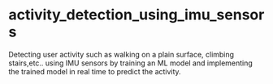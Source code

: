 # activity_detection_using_imu_sensors
Detecting user activity such as walking on a plain surface, climbing stairs,etc.. using IMU sensors by training an ML model and implementing the trained model in real time to predict the activity.
